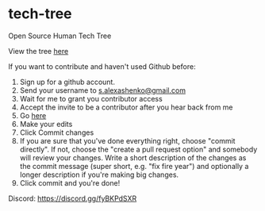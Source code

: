 # tech-tree
Open Source Human Tech Tree

View the tree [here](https://salexashenko.github.io/tech-tree/)

If you want to contribute and haven't used Github before:

1. Sign up for a github account.
2. Send your username to s.alexashenko@gmail.com
3. Wait for me to grant you contributor access
4. Accept the invite to be a contributor after you hear back from me
5. Go [here](https://github.com/salexashenko/tech-tree/edit/master/techTree.json)
6. Make your edits
7. Click Commit changes
8. If you are sure that you've done everything right, choose "commit directly". If not, choose the "create a pull request option" and somebody will review your changes. Write a short description of the changes as the commit message (super short, e.g. "fix fire year") and optionally a longer description if you're making big changes.
9. Click commit and you're done!


Discord: https://discord.gg/fyBKPdSXR
